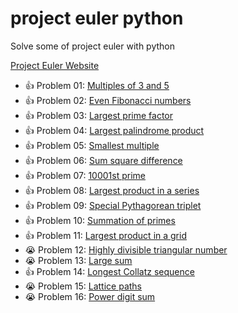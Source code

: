 # project euler python

Solve some of project euler with python

[Project Euler Website](https://projecteuler.net/)

* :thumbsup: Problem 01: [Multiples of 3 and 5](./problem1.py)
* :thumbsup: Problem 02: [Even Fibonacci numbers](./problem2.py)
* :thumbsup: Problem 03: [Largest prime factor](./problem3.py)
* :thumbsup: Problem 04: [Largest palindrome product](./problem4.py)
* :thumbsup: Problem 05: [Smallest multiple](./problem5.py)
* :thumbsup: Problem 06: [Sum square difference](./problem6.py)
* :thumbsup: Problem 07: [10001st prime](./problem7.py)
* :thumbsup: Problem 08: [Largest product in a series](./problem8.py)
* :thumbsup: Problem 09: [Special Pythagorean triplet](./problem9.py)
* :thumbsup: Problem 10: [Summation of primes](./problem10.py)
* :thumbsup: Problem 11: [Largest product in a grid](./problem11.py)
* :sob: Problem 12: [Highly divisible triangular number](./problem12.py)
* :sob: Problem 13: [Large sum](./problem13.py)
* :thumbsup: Problem 14: [Longest Collatz sequence](./problem14.py)
* :sob: Problem 15: [Lattice paths](./problem15.py)
* :sob: Problem 16: [Power digit sum](./problem16.py)

